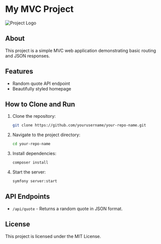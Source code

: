 # My MVC Project

![Project Logo](path/to/logo.png)

## About

This project is a simple MVC web application demonstrating basic routing and JSON responses.

## Features

- Random quote API endpoint
- Beautifully styled homepage

## How to Clone and Run

1. Clone the repository:
   ```bash
   git clone https://github.com/yourusername/your-repo-name.git
   ```
2. Navigate to the project directory:
   ```bash
   cd your-repo-name
   ```
3. Install dependencies:
   ```bash
   composer install
   ```
4. Start the server:
   ```bash
   symfony server:start
   ```

## API Endpoints

- `/api/quote` - Returns a random quote in JSON format.

## License

This project is licensed under the MIT License.
